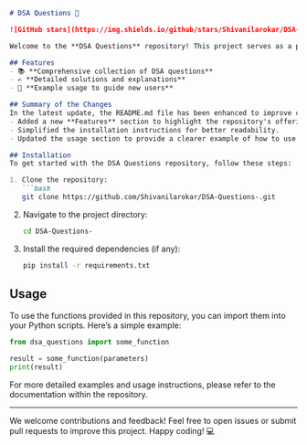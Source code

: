```markdown
# DSA Questions 🚀

![GitHub stars](https://img.shields.io/github/stars/Shivanilarokar/DSA-Questions-?style=social) ![Forks](https://img.shields.io/github/forks/Shivanilarokar/DSA-Questions-?style=social)

Welcome to the **DSA Questions** repository! This project serves as a platform for developers and learners to practice and enhance their skills in Data Structures and Algorithms (DSA). This repository is designed to help you improve your understanding of various data structures and algorithms through a collection of questions and solutions.

## Features
- 📚 **Comprehensive collection of DSA questions**
- ✍️ **Detailed solutions and explanations**
- 📝 **Example usage to guide new users**

## Summary of the Changes
In the latest update, the README.md file has been enhanced to improve clarity and usability. Key changes include:
- Added a new **Features** section to highlight the repository's offerings.
- Simplified the installation instructions for better readability.
- Updated the usage section to provide a clearer example of how to use the functions in the repository.

## Installation
To get started with the DSA Questions repository, follow these steps:

1. Clone the repository:
   ```bash
   git clone https://github.com/Shivanilarokar/DSA-Questions-.git
   ```

2. Navigate to the project directory:
   ```bash
   cd DSA-Questions-
   ```

3. Install the required dependencies (if any):
   ```bash
   pip install -r requirements.txt
   ```

## Usage
To use the functions provided in this repository, you can import them into your Python scripts. Here’s a simple example:

```python
from dsa_questions import some_function

result = some_function(parameters)
print(result)
```

For more detailed examples and usage instructions, please refer to the documentation within the repository.

---

We welcome contributions and feedback! Feel free to open issues or submit pull requests to improve this project. Happy coding! 💻
```